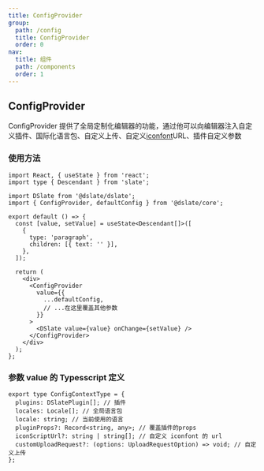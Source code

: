 ```yaml
---
title: ConfigProvider
group:
  path: /config
  title: ConfigProvider
  order: 0
nav:
  title: 组件
  path: /components
  order: 1
---
```


## ConfigProvider

ConfigProvider 提供了全局定制化编辑器的功能，通过他可以向编辑器注入自定义插件、国际化语言包、自定义上传、自定义[iconfont](https://www.iconfont.cn/)URL、插件自定义参数

### 使用方法

```tsx | pure
import React, { useState } from 'react';
import type { Descendant } from 'slate';

import DSlate from '@dslate/dslate';
import { ConfigProvider, defaultConfig } from '@dslate/core';

export default () => {
  const [value, setValue] = useState<Descendant[]>([
    {
      type: 'paragraph',
      children: [{ text: '' }],
    },
  ]);

  return (
    <div>
      <ConfigProvider
        value={{
          ...defaultConfig,
          // ...在这里覆盖其他参数
        }}
      >
        <DSlate value={value} onChange={setValue} />
      </ConfigProvider>
    </div>
  );
};
```

### 参数 value 的 Typesscript 定义

```tsx | pure
export type ConfigContextType = {
  plugins: DSlatePlugin[]; // 插件
  locales: Locale[]; // 全局语言包
  locale: string; // 当前使用的语言
  pluginProps?: Record<string, any>; // 覆盖插件的props
  iconScriptUrl?: string | string[]; // 自定义 iconfont 的 url
  customUploadRequest?: (options: UploadRequestOption) => void; // 自定义上传
};
```
